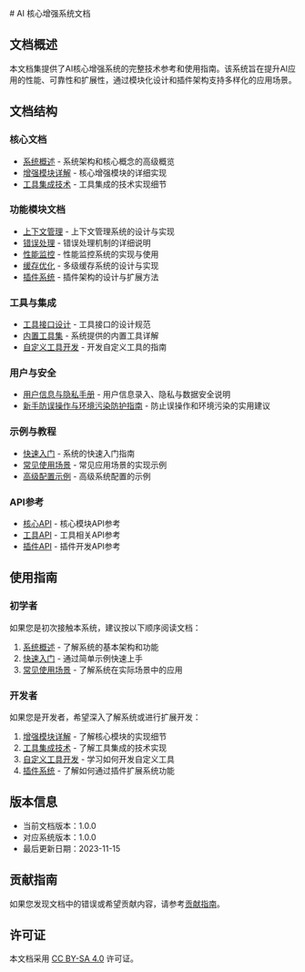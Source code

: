 ﻿﻿# AI 核心增强系统文档

## 文档概述

本文档集提供了AI核心增强系统的完整技术参考和使用指南。该系统旨在提升AI应用的性能、可靠性和扩展性，通过模块化设计和插件架构支持多样化的应用场景。

## 文档结构

### 核心文档

- [系统概述](./overview/system_overview.md) - 系统架构和核心概念的高级概览
- [增强模块详解](./guidelines/enhancement_module.md) - 核心增强模块的详细实现
- [工具集成技术](./guidelines/tool_integration.md) - 工具集成的技术实现细节

### 功能模块文档

- [上下文管理](./core/context_management.md) - 上下文管理系统的设计与实现
- [错误处理](./core/error_handling.md) - 错误处理机制的详细说明
- [性能监控](./core/performance_monitoring.md) - 性能监控系统的实现与使用
- [缓存优化](./core/cache_optimization.md) - 多级缓存系统的设计与实现
- [插件系统](./core/plugin_system.md) - 插件架构的设计与扩展方法

### 工具与集成

- [工具接口设计](./tools/tool_interfaces.md) - 工具接口的设计规范
- [内置工具集](./tools/builtin_tools.md) - 系统提供的内置工具详解
- [自定义工具开发](./tools/custom_tools.md) - 开发自定义工具的指南

### 用户与安全

- [用户信息与隐私手册](./user_info.md) - 用户信息录入、隐私与数据安全说明
- [新手防误操作与环境污染防护指南](./anti_pollution.md) - 防止误操作和环境污染的实用建议

### 示例与教程

- [快速入门](./examples/quickstart.md) - 系统的快速入门指南
- [常见使用场景](./examples/common_scenarios.md) - 常见应用场景的实现示例
- [高级配置示例](./examples/advanced_config.md) - 高级系统配置的示例

### API参考

- [核心API](./api/core_api.md) - 核心模块API参考
- [工具API](./api/tools_api.md) - 工具相关API参考
- [插件API](./api/plugin_api.md) - 插件开发API参考

## 使用指南

### 初学者

如果您是初次接触本系统，建议按以下顺序阅读文档：

1. [系统概述](./overview/system_overview.md) - 了解系统的基本架构和功能
2. [快速入门](./examples/quickstart.md) - 通过简单示例快速上手
3. [常见使用场景](./examples/common_scenarios.md) - 了解系统在实际场景中的应用

### 开发者

如果您是开发者，希望深入了解系统或进行扩展开发：

1. [增强模块详解](../guidelines/enhancement_module.md) - 了解核心模块的实现细节
2. [工具集成技术](../guidelines/tool_integration.md) - 了解工具集成的技术实现
3. [自定义工具开发](./tools/custom_tools.md) - 学习如何开发自定义工具
4. [插件系统](./core/plugin_system.md) - 了解如何通过插件扩展系统功能

## 版本信息

- 当前文档版本：1.0.0
- 对应系统版本：1.0.0
- 最后更新日期：2023-11-15

## 贡献指南

如果您发现文档中的错误或希望贡献内容，请参考[贡献指南](./CONTRIBUTING.md)。

## 许可证

本文档采用 [CC BY-SA 4.0](https://creativecommons.org/licenses/by-sa/4.0/) 许可证。